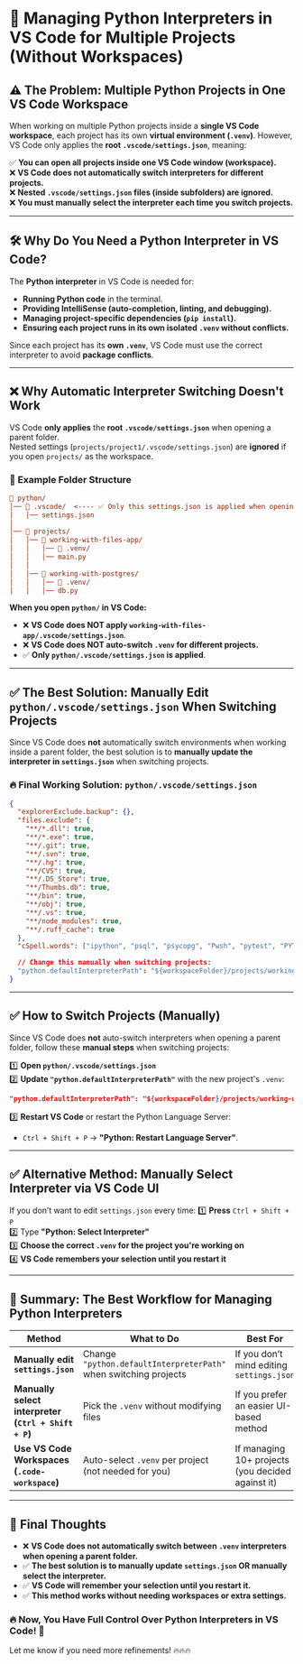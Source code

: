 # **🚀 Managing Python Interpreters in VS Code for Multiple Projects (Without Workspaces)**

## **⚠️ The Problem: Multiple Python Projects in One VS Code Workspace**

When working on multiple Python projects inside a **single VS Code workspace**, each project has its own **virtual environment (`.venv`)**. However, VS Code only applies the **root `.vscode/settings.json`**, meaning:

✅ **You can open all projects inside one VS Code window (workspace).**  
❌ **VS Code does not automatically switch interpreters for different projects.**  
❌ **Nested `.vscode/settings.json` files (inside subfolders) are ignored.**  
❌ **You must manually select the interpreter each time you switch projects.**

---

## **🛠 Why Do You Need a Python Interpreter in VS Code?**

The **Python interpreter** in VS Code is needed for:

- **Running Python code** in the terminal.
- **Providing IntelliSense (auto-completion, linting, and debugging).**
- **Managing project-specific dependencies (`pip install`).**
- **Ensuring each project runs in its own isolated `.venv` without conflicts.**

Since each project has its **own `.venv`**, VS Code must use the correct interpreter to avoid **package conflicts**.

---

## **❌ Why Automatic Interpreter Switching Doesn't Work**

VS Code **only applies** the **root `.vscode/settings.json`** when opening a parent folder.  
Nested settings (`projects/project1/.vscode/settings.json`) are **ignored** if you open `projects/` as the workspace.

### **🚨 Example Folder Structure**

```ini
📂 python/
│── 📂 .vscode/  <---- ✅ Only this settings.json is applied when opening "python/"
│   │── settings.json
│
│── 📂 projects/
│   │── 📂 working-with-files-app/
│   │   │── 📂 .venv/
│   │   │── main.py
│   │
│   │── 📂 working-with-postgres/
│   │   │── 📂 .venv/
│   │   │── db.py
```

**When you open `python/` in VS Code:**

- ❌ **VS Code does NOT apply `working-with-files-app/.vscode/settings.json`**.
- ❌ **VS Code does NOT auto-switch `.venv` for different projects.**
- ✅ **Only `python/.vscode/settings.json` is applied**.

---

## **✅ The Best Solution: Manually Edit `python/.vscode/settings.json` When Switching Projects**

Since VS Code does **not** automatically switch environments when working inside a parent folder, the best solution is to **manually update the interpreter in `settings.json`** when switching projects.

### **🔥 Final Working Solution: `python/.vscode/settings.json`**

```json
{
  "explorerExclude.backup": {},
  "files.exclude": {
    "**/*.dll": true,
    "**/*.exe": true,
    "**/.git": true,
    "**/.svn": true,
    "**/.hg": true,
    "**/CVS": true,
    "**/.DS_Store": true,
    "**/Thumbs.db": true,
    "**/bin": true,
    "**/obj": true,
    "**/.vs": true,
    "**/node_modules": true,
    "**/.ruff_cache": true
  },
  "cSpell.words": ["ipython", "psql", "psycopg", "Pwsh", "pytest", "PYTHONPATH", "Sami", "sqlalchemy", "venv"],

  // Change this manually when switching projects:
  "python.defaultInterpreterPath": "${workspaceFolder}/projects/working-with-files-app/.venv/Scripts/python.exe"
}
```

---

## **✅ How to Switch Projects (Manually)**

Since VS Code does **not** auto-switch interpreters when opening a parent folder, follow these **manual steps** when switching projects:

1️⃣ **Open `python/.vscode/settings.json`**  
2️⃣ **Update `"python.defaultInterpreterPath"`** with the new project's `.venv`:

```json
"python.defaultInterpreterPath": "${workspaceFolder}/projects/working-with-postgres/.venv/Scripts/python.exe"
```

3️⃣ **Restart VS Code** or restart the Python Language Server:

- `Ctrl + Shift + P` → **"Python: Restart Language Server"**.

---

## **✅ Alternative Method: Manually Select Interpreter via VS Code UI**

If you don’t want to edit `settings.json` every time:
1️⃣ **Press** `Ctrl + Shift + P`  
2️⃣ Type **"Python: Select Interpreter"**  
3️⃣ **Choose the correct `.venv` for the project you're working on**  
4️⃣ **VS Code remembers your selection until you restart it**

---

## **🚀 Summary: The Best Workflow for Managing Python Interpreters**

| **Method**                                           | **What to Do**                                                   | **Best For**                                      |
| ---------------------------------------------------- | ---------------------------------------------------------------- | ------------------------------------------------- |
| **Manually edit `settings.json`**                    | Change `"python.defaultInterpreterPath"` when switching projects | If you don’t mind editing `settings.json`         |
| **Manually select interpreter (`Ctrl + Shift + P`)** | Pick the `.venv` without modifying files                         | If you prefer an easier UI-based method           |
| **Use VS Code Workspaces (`.code-workspace`)**       | Auto-select `.venv` per project (not needed for you)             | If managing 10+ projects (you decided against it) |

---

## 🎯 **Final Thoughts**

- ❌ **VS Code does not automatically switch between `.venv` interpreters when opening a parent folder.**
- ✅ **The best solution is to manually update `settings.json` OR manually select the interpreter.**
- ✅ **VS Code will remember your selection until you restart it.**
- ✅ **This method works without needing workspaces or extra settings.**

### 🔥 **Now, You Have Full Control Over Python Interpreters in VS Code!** 🚀

Let me know if you need more refinements! 🔥🔥🔥
